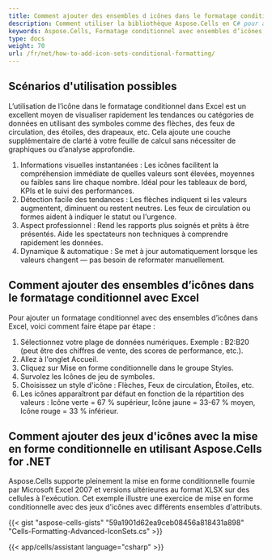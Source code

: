 ```yaml
---
title: Comment ajouter des ensembles d icônes dans le formatage conditionnel
description: Comment utiliser la bibliothèque Aspose.Cells en C# pour appliquer un formatage conditionnel avec des ensembles d’icônes. En ajustant ces critères, vous contrôlez davantage l apparence des cellules.
keywords: Aspose.Cells, Formatage conditionnel avec ensembles d’icônes, C#, Conditionnel, Formatage
type: docs
weight: 70
url: /fr/net/how-to-add-icon-sets-conditional-formatting/
---
```


## **Scénarios d'utilisation possibles**
L’utilisation de l’icône dans le formatage conditionnel dans Excel est un excellent moyen de visualiser rapidement les tendances ou catégories de données en utilisant des symboles comme des flèches, des feux de circulation, des étoiles, des drapeaux, etc. Cela ajoute une couche supplémentaire de clarté à votre feuille de calcul sans nécessiter de graphiques ou d’analyse approfondie.

1. Informations visuelles instantanées : Les icônes facilitent la compréhension immédiate de quelles valeurs sont élevées, moyennes ou faibles sans lire chaque nombre. Idéal pour les tableaux de bord, KPIs et le suivi des performances.
1. Détection facile des tendances : Les flèches indiquent si les valeurs augmentent, diminuent ou restent neutres. Les feux de circulation ou formes aident à indiquer le statut ou l'urgence.
1. Aspect professionnel : Rend les rapports plus soignés et prêts à être présentés. Aide les spectateurs non techniques à comprendre rapidement les données.
1. Dynamique & automatique : Se met à jour automatiquement lorsque les valeurs changent — pas besoin de reformater manuellement.

## **Comment ajouter des ensembles d’icônes dans le formatage conditionnel avec Excel**
Pour ajouter un formatage conditionnel avec des ensembles d’icônes dans Excel, voici comment faire étape par étape :

1. Sélectionnez votre plage de données numériques. Exemple : B2:B20 (peut être des chiffres de vente, des scores de performance, etc.).
1. Allez à l'onglet Accueil.
1. Cliquez sur Mise en forme conditionnelle dans le groupe Styles.
1. Survolez les Icônes de jeu de symboles.
1. Choisissez un style d'icône : Flèches, Feux de circulation, Étoiles, etc.
1. Les icônes apparaîtront par défaut en fonction de la répartition des valeurs : Icône verte = 67 % supérieur, Icône jaune = 33-67 % moyen, Icône rouge = 33 % inférieur.


## **Comment ajouter des jeux d'icônes avec la mise en forme conditionnelle en utilisant Aspose.Cells for .NET**

Aspose.Cells supporte pleinement la mise en forme conditionnelle fournie par Microsoft Excel 2007 et versions ultérieures au format XLSX sur des cellules à l'exécution. Cet exemple illustre une exercice de mise en forme conditionnelle avec des jeux d'icônes avec différents ensembles d'attributs.

{{< gist "aspose-cells-gists" "59a1901d62ea9ceb08456a818431a898" "Cells-Formatting-Advanced-IconSets.cs" >}}

{{< app/cells/assistant language="csharp" >}}
